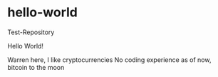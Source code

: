 # hello-world
Test-Repository

Hello World!

Warren here, I like cryptocurrencies 
No coding experience as of now, bitcoin to the moon
